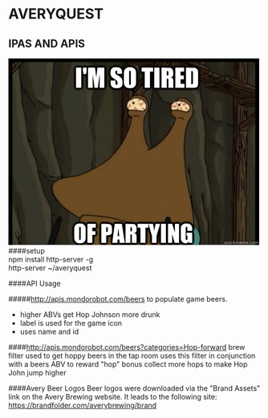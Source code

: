 # AVERYQUEST  
## IPAS AND APIS  
![alt tag](slurm.jpg)  
####setup    
npm install http-server -g    
http-server ~/averyquest  


####API Usage

#####http://apis.mondorobot.com/beers to populate game beers.  
- higher ABVs get Hop Johnson more drunk
- label is used for the game icon
- uses name and id


####http://apis.mondorobot.com/beers?categories=Hop-forward
brew filter used to get hoppy beers in the tap room
uses this filter in conjunction with a beers ABV to reward "hop" bonus
collect more hops to make Hop John jump higher


####Avery Beer Logos
Beer logos were downloaded via the "Brand Assets" link on the Avery Brewing website. It leads to the following site: https://brandfolder.com/averybrewing/brand